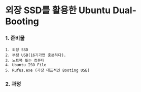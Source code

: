 # 외장 SSD를 활용한 Ubuntu Dual-Booting

### 1. 준비물

	1. 외장 SSD
 	2. 부팅 USB(16기가면 충분하다).
 	3. 노트북 또는 컴퓨터
 	4. Ubuntu ISO File
 	5. Rufus.exe (가장 대표적인 Booting USB)



### 2. 과정